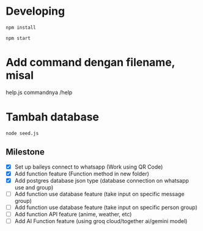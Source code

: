 # Developing
`npm install`

`npm start`

# Add command dengan filename, misal
help.js commandnya /help  
# Tambah database
```
node seed.js
```

## Milestone
- [x] Set up baileys connect to whatsapp (Work using QR Code)
- [x] Add function feature (Function method in new folder)
- [x] Add postgres database json type (database connection on whatsapp use and group)
- [ ] Add function use database feature (take input on specific message group)
- [ ] Add function use database feature (take input on specific person group)
- [ ] Add function API feature (anime, weather, etc)
- [ ] Add AI Function feature (using groq cloud/together ai/gemini model)
